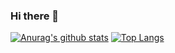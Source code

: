 ### Hi there 👋

[![Anurag's github stats](https://github-readme-stats.vercel.app/api?username=augustthorell)](https://github.com/anuraghazra/github-readme-stats)
[![Top Langs](https://github-readme-stats.vercel.app/api/top-langs/?username=augustthorell)](https://github.com/anuraghazra/github-readme-stats)

<!--
**augustthorell/augustthorell** is a ✨ _special_ ✨ repository because its `README.md` (this file) appears on your GitHub profile.

Here are some ideas to get you started:

- 🔭 I’m currently working on ...
- 🌱 I’m currently learning ...
- 👯 I’m looking to collaborate on ...
- 🤔 I’m looking for help with ...
- 💬 Ask me about ...
- 📫 How to reach me: ...
- 😄 Pronouns: ...
- ⚡ Fun fact: ...
-->
